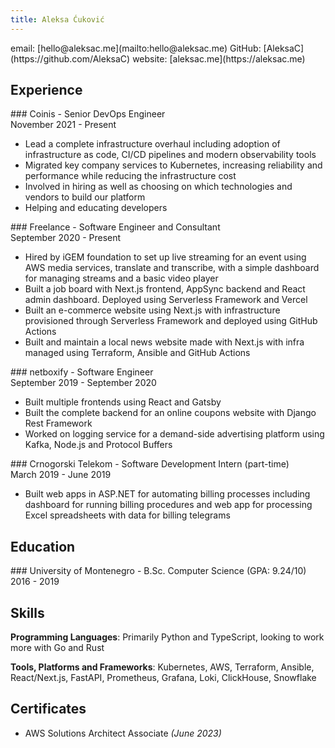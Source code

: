 ```yaml
---
title: Aleksa Ćuković
---
```


<div class="contact">
email: [hello@aleksac.me](mailto:hello@aleksac.me)
GitHub: [AleksaC](https://github.com/AleksaC)
website: [aleksac.me](https://aleksac.me)
</div>

## Experience

<div class="work-entry">
### Coinis - <span class="position">Senior DevOps Engineer</span>
<div class="period">November 2021 - Present</div>
</div>

- Lead a complete infrastructure overhaul including adoption of infrastructure as code, CI/CD pipelines and modern observability tools
- Migrated key company services to Kubernetes, increasing reliability and performance while reducing the infrastructure cost
- Involved in hiring as well as choosing on which technologies and vendors to build our platform
- Helping and educating developers

<div class="work-entry">
### Freelance - <span class="position">Software Engineer and Consultant</span>
<div class="period">September 2020 - Present</div>
</div>

- Hired by iGEM foundation to set up live streaming for an event using AWS media services, translate and transcribe, with a simple dashboard for managing streams and a basic video player
- Built a job board with Next.js frontend, AppSync backend and React admin dashboard. Deployed using Serverless Framework and Vercel
- Built an e-commerce website using Next.js with infrastructure provisioned through Serverless Framework and deployed using GitHub Actions
- Built and maintain a local news website made with Next.js with infra managed using Terraform, Ansible and GitHub Actions

<div class="work-entry">
### netboxify - <span class="position">Software Engineer</span>
<div class="period">September 2019 - September 2020</div>
</div>

- Built multiple frontends using React and Gatsby
- Built the complete backend for an online coupons website with Django Rest Framework
- Worked on logging service for a demand-side advertising platform using Kafka, Node.js and Protocol Buffers

<div class="work-entry">
### Crnogorski Telekom - <span class="position">Software Development Intern (part-time)</span>
<div class="period">March 2019 - June 2019</div>
</div>

- Built web apps in ASP.NET for automating billing processes including dashboard for running billing procedures and web app for processing Excel spreadsheets with data for billing telegrams

## Education

<div class="work-entry">
### University of Montenegro - <span class="position">B.Sc. Computer Science (GPA: 9.24/10)</span>
<div class="period">2016 - 2019</div>
</div>

## Skills

**Programming Languages**: Primarily Python and TypeScript, looking to work more with Go and Rust

**Tools, Platforms and Frameworks**: Kubernetes, AWS, Terraform, Ansible, React/Next.js, FastAPI, Prometheus, Grafana, Loki, ClickHouse, Snowflake

## Certificates

- AWS Solutions Architect Associate *(June 2023)*
